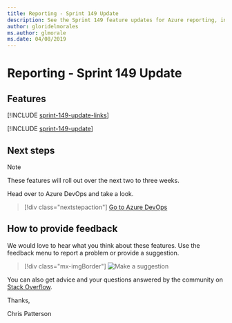 ```yaml
---
title: Reporting - Sprint 149 Update
description: See the Sprint 149 feature updates for Azure reporting, including next steps.
author: gloridelmorales
ms.author: glmorale
ms.date: 04/08/2019
---
```


# Reporting - Sprint 149 Update

## Features

[!INCLUDE [sprint-149-update-links](../includes/reporting/sprint-149-update-links.md)]

[!INCLUDE [sprint-149-update](../includes/reporting/sprint-149-update.md)]

## Next steps

> [!NOTE]
> These features will roll out over the next two to three weeks.

Head over to Azure DevOps and take a look.

> [!div class="nextstepaction"]
> [Go to Azure DevOps](https://go.microsoft.com/fwlink/?LinkId=307137&campaign=o~msft~docs~product-vsts~release-notes)

## How to provide feedback

We would love to hear what you think about these features. Use the feedback menu to report a problem or provide a suggestion.

> [!div class="mx-imgBorder"]
> ![Make a suggestion](../../media/help-make-a-suggestion.png)

You can also get advice and your questions answered by the community on [Stack Overflow](https://stackoverflow.com/questions/tagged/azure-devops).

Thanks,

Chris Patterson
